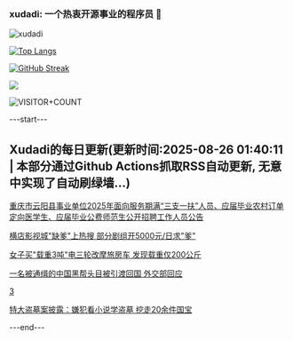 ### xudadi: 一个热衷开源事业的程序员 👋

![xudadi](https://github-readme-stats-git-masterorgs-github-readme-stats-team.vercel.app/api?username=xudadi)

[![Top Langs](https://github-readme-stats.vercel.app/api/top-langs/?username=xudadi)](https://github.com/anuraghazra/github-readme-stats)

[![GitHub Streak](https://streak-stats.demolab.com?user=xudadi&locale=zh_Hans)](https://git.io/streak-stats)

![](https://raw.githubusercontent.com/xudadi/xudadi/main/assets/github-contribution-grid-snake.svg)

![VISITOR+COUNT](https://komarev.com/ghpvc/?username=xudadi&label=VISITOR+COUNT)


---start---

## Xudadi的每日更新(更新时间:2025-08-26 01:40:11 | 本部分通过Github Actions抓取RSS自动更新, 无意中实现了自动刷绿墙...)

[重庆市云阳县事业单位2025年面向服务期满“三支一扶”人员、应届毕业农村订单定向医学生、应届毕业公费师范生公开招聘工作人员公告](https://www.gongkaoleida.com/article/2586398)

[横店影视城"缺爹"上热搜 部分剧组开5000元/日求"爹"](https://m.163.com/news/article/K7QE0HGM0514BE2Q.html)

[女子买"载重3吨"电三轮改摩旅房车 发现载重仅200公斤](https://m.163.com/news/article/K7QTA0VC05561G0D.html)

[一名被通缉的中国黑帮头目被引渡回国 外交部回应](https://m.163.com/news/article/K7R0AN9N0001899O.html)

[3](https://m.163.com/touch/news/sub/domestic)

[特大盗墓案披露：嫌犯看小说学盗墓 挖走20余件国宝](https://m.163.com/news/article/K7QU9S4A053469LG.html)

---end---

